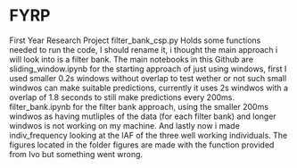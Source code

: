 # FYRP
 First Year Research Project
filter_bank_csp.py Holds some functions needed to run the code, I should rename it, i thought the main approach i will look into is a filter bank.
The main notebooks in this Github are sliding_window.ipynb for the starting approach of just using windows, first I used smaller 0.2s windows without overlap to test wether or not such small windwos can make suitable predictions, currently it uses 2s windwos with a overlap of 1.8 seconds to still make predictions every 200ms. filter_bank.ipynb for the filter bank approach, using the smaller 200ms windwos as having mutliples of the data (for each filter bank) and longer windwos is not working on my machine. And lastly now i made indiv_frequency looking at the IAF of the three well working individuals.
The figures located in the folder figures are made with the function provided from Ivo but something went wrong.
